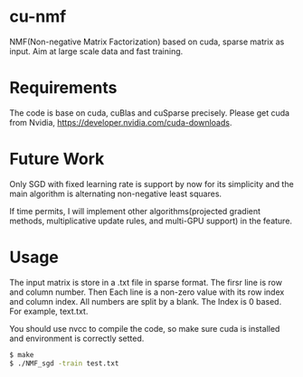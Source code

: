 # cu-nmf
NMF(Non-negative Matrix Factorization) based on cuda, sparse matrix as input. Aim at large scale data and fast training.


# Requirements
The code is base on cuda, cuBlas and cuSparse precisely. Please get cuda from Nvidia, https://developer.nvidia.com/cuda-downloads.

# Future Work
Only SGD with fixed learning rate is support by now for its simplicity and the main algorithm is alternating non-negative least squares.

If time permits, I will implement other algorithms(projected gradient methods, multiplicative update rules, and multi-GPU support) in the feature.


# Usage
The input matrix is store in a .txt file in sparse format. The firsr line is row and column number. Then Each line is a non-zero value with its row index and column index. All numbers are split by a blank. The Index is 0 based. For example, text.txt.

You should use nvcc to compile the code, so make sure cuda is installed and environment is correctly setted.

```bash
$ make
$ ./NMF_sgd -train test.txt
```
